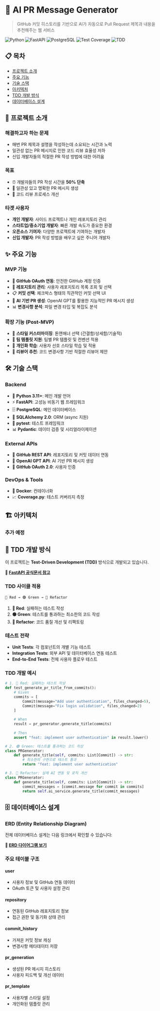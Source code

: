 # 🤖 AI PR Message Generator

> GitHub 커밋 히스토리를 기반으로 AI가 자동으로 Pull Request 제목과 내용을 추천해주는 웹 서비스

![Python](https://img.shields.io/badge/Python-3.11+-blue.svg)
![FastAPI](https://img.shields.io/badge/FastAPI-0.104+-green.svg)
![PostgreSQL](https://img.shields.io/badge/PostgreSQL-15+-blue.svg)
![Test Coverage](https://img.shields.io/badge/Coverage-95%25-brightgreen.svg)
![TDD](https://img.shields.io/badge/Development-TDD-red.svg)

## 📋 목차

- [프로젝트 소개](#-프로젝트-소개)
- [주요 기능](#-주요-기능)
- [기술 스택](#-기술-스택)
- [아키텍처](#-아키텍처)
- [TDD 개발 방식](#-tdd-개발-방식)
- [데이터베이스 설계](#-데이터베이스-설계)

## 🎯 프로젝트 소개

### 해결하고자 하는 문제
- 매번 PR 제목과 설명을 작성하는데 소요되는 시간과 노력
- 일관성 없는 PR 메시지로 인한 코드 리뷰 효율성 저하
- 신입 개발자들의 적절한 PR 작성 방법에 대한 어려움

### 목표
- ⏰ 개발자들의 PR 작성 시간을 **50% 단축**
- 📝 일관성 있고 명확한 PR 메시지 생성
- 🔄 코드 리뷰 프로세스 개선

### 타겟 사용자
- **개인 개발자**: 사이드 프로젝트나 개인 레포지토리 관리
- **스타트업/중소기업 개발자**: 빠른 개발 속도가 중요한 환경
- **오픈소스 기여자**: 다양한 프로젝트에 기여하는 개발자
- **신입 개발자**: PR 작성 방법을 배우고 싶은 주니어 개발자

## ✨ 주요 기능

### MVP 기능
- 🔐 **GitHub OAuth 연동**: 안전한 GitHub 계정 인증
- 📂 **레포지토리 관리**: 사용자 레포지토리 목록 조회 및 선택
- 📋 **커밋 선택**: 체크박스 형태의 직관적인 커밋 선택 UI
- 🤖 **AI 기반 PR 생성**: OpenAI GPT를 활용한 지능적인 PR 메시지 생성
- 📊 **변경사항 분석**: 파일 변경 타입 및 복잡도 분석

### 확장 기능 (Post-MVP)
- 🎨 **스타일 커스터마이징**: 톤앤매너 선택 (간결함/상세함/기술적)
- 📑 **팀 템플릿 지원**: 팀별 PR 템플릿 및 컨벤션 적용
- 🧠 **개인화 학습**: 사용자 선호 스타일 학습 및 적용
- 👥 **리뷰어 추천**: 코드 변경사항 기반 적절한 리뷰어 제안

## 🛠 기술 스택

### Backend
- 🐍 **Python 3.11+**: 메인 개발 언어
- ⚡ **FastAPI**: 고성능 비동기 웹 프레임워크
- 🗄️ **PostgreSQL**: 메인 데이터베이스
- 🔄 **SQLAlchemy 2.0**: ORM (async 지원)
- 🧪 **pytest**: 테스트 프레임워크
- 📊 **Pydantic**: 데이터 검증 및 시리얼라이제이션

### External APIs
- 🐙 **GitHub REST API**: 레포지토리 및 커밋 데이터 연동
- 🤖 **OpenAI GPT API**: AI 기반 PR 메시지 생성
- 🔐 **GitHub OAuth 2.0**: 사용자 인증

### DevOps & Tools
- 🐳 **Docker**: 컨테이너화
- 📈 **Coverage.py**: 테스트 커버리지 측정

## 🏗 아키텍처

### 추가 예정

## 🧪 TDD 개발 방식

이 프로젝트는 **Test-Driven Development (TDD)** 방식으로 개발되고 있습니다.

**🔗 [FastAPI 공식문서 참고](https://fastapi.tiangolo.com/ko/tutorial/testing/?h=%ED%85%8C%EC%8A%A4%ED%8A%B8)**

### TDD 사이클 적용
```
🔴 Red → 🟢 Green → 🔵 Refactor
```

1. **🔴 Red**: 실패하는 테스트 작성
2. **🟢 Green**: 테스트를 통과하는 최소한의 코드 작성
3. **🔵 Refactor**: 코드 품질 개선 및 리팩토링

### 테스트 전략
- **Unit Tests**: 각 컴포넌트의 개별 기능 테스트
- **Integration Tests**: 외부 API 및 데이터베이스 연동 테스트
- **End-to-End Tests**: 전체 사용자 플로우 테스트

### TDD 개발 예시
```python
# 1. 🔴 Red: 실패하는 테스트 작성
def test_generate_pr_title_from_commits():
    # Given
    commits = [
        Commit(message="Add user authentication", files_changed=5),
        Commit(message="Fix login validation", files_changed=2)
    ]
    
    # When
    result = pr_generator.generate_title(commits)
    
    # Then
    assert "feat: implement user authentication" in result.lower()

# 2. 🟢 Green: 테스트를 통과하는 코드 작성
class PRGenerator:
    def generate_title(self, commits: List[Commit]) -> str:
        # 최소한의 구현으로 테스트 통과
        return "feat: implement user authentication"

# 3. 🔵 Refactor: 실제 AI 연동 및 로직 개선
class PRGenerator:
    def generate_title(self, commits: List[Commit]) -> str:
        commit_messages = [commit.message for commit in commits]
        return self.ai_service.generate_title(commit_messages)
```

## 🗄 데이터베이스 설계

### ERD (Entity Relationship Diagram)
전체 데이터베이스 설계는 다음 링크에서 확인할 수 있습니다:

**🔗 [ERD 다이어그램 보기](https://dbdiagram.io/d/PR-generation-service-ERD-68527617f039ec6d36c0137c)**

### 주요 테이블 구조

#### user
- 사용자 정보 및 GitHub 연동 데이터
- OAuth 토큰 및 사용자 설정 관리

#### repository
- 연동된 GitHub 레포지토리 정보
- 접근 권한 및 동기화 상태 관리

#### commit_history
- 가져온 커밋 정보 캐싱
- 변경사항 메타데이터 저장

#### pr_generation
- 생성된 PR 메시지 히스토리
- 사용자 피드백 및 개선 데이터

#### pr_template
- 사용자별 스타일 설정
- 개인화된 템플릿 관리
